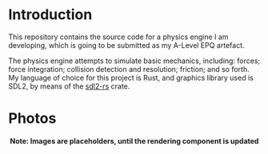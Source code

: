 # Introduction

This repository contains the source code for a physics engine I am developing, which is going to be submitted as my A-Level EPQ artefact.

The physics engine attempts to simulate basic mechanics, including: forces; force integration; collision detection and resolution; friction; and so forth.
My language of choice for this project is Rust, and graphics library used is SDL2, by means of the [sdl2-rs](https://docs.rs/sdl2/latest/sdl2/#) crate. 

# Photos
<h4 align="center">Note: Images are placeholders, until the rendering component is updated</h4>


